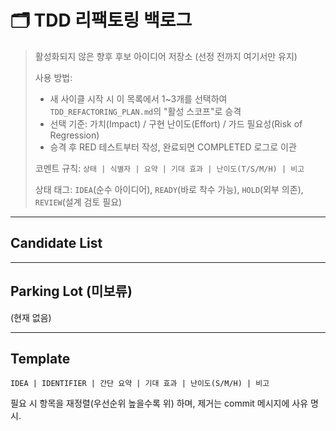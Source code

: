 # 🗂️ TDD 리팩토링 백로그

> 활성화되지 않은 향후 후보 아이디어 저장소 (선정 전까지 여기서만 유지)
>
> 사용 방법:
>
> - 새 사이클 시작 시 이 목록에서 1~3개를 선택하여 `TDD_REFACTORING_PLAN.md`의
>   "활성 스코프"로 승격
> - 선택 기준: 가치(Impact) / 구현 난이도(Effort) / 가드 필요성(Risk of
>   Regression)
> - 승격 후 RED 테스트부터 작성, 완료되면 COMPLETED 로그로 이관
>
> 코멘트 규칙: `상태 | 식별자 | 요약 | 기대 효과 | 난이도(T/S/M/H) | 비고`
>
> 상태 태그: `IDEA`(순수 아이디어), `READY`(바로 착수 가능), `HOLD`(외부 의존),
> `REVIEW`(설계 검토 필요)

---

## Candidate List

<!-- MEM_PROFILE 승격 및 완료 (2025-09-12): 경량 메모리 프로파일러 유틸 추가, 문서/테스트 포함 -->

---

## Parking Lot (미보류)

(현재 없음)

---

## Template

```
IDEA | IDENTIFIER | 간단 요약 | 기대 효과 | 난이도(S/M/H) | 비고
```

필요 시 항목을 재정렬(우선순위 높을수록 위) 하며, 제거는 commit 메시지에 사유
명시.

